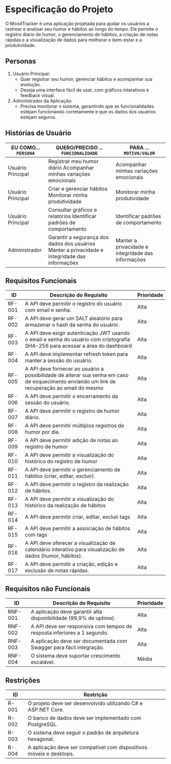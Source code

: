 # Especificação do Projeto

O MoodTracker é uma aplicação projetada para ajudar os usuários a rastrear e analisar seu humor e hábitos ao longo do tempo. Ele permite o registro diário de humor, o gerenciamento de hábitos, a criação de notas rápidas e a visualização de dados para melhorar o bem-estar e a produtividade.


## Personas

1. Usuário Principal:
   - Quer registrar seu humor, gerenciar hábitos e acompanhar sua evolução.
   - Deseja uma interface fácil de usar, com gráficos interativos e feedback visual.
2. Administrador da Aplicação:
   - Precisa monitorar o sistema, garantindo que as funcionalidades estejam funcionando corretamente e que os dados dos usuários estejam seguros.

## Histórias de Usuário

| EU COMO... `PERSONA`                                                                                         | QUERO/PRECISO ... `FUNCIONALIDADE`                                                             |PARA ... `MOTIVO/VALOR`               |
|--------------------------------------------------------------------------------------------------------------|------------------------------------------------------------------------------------------------|--------------------------------------|
|Usuário Principal|	Registrar meu humor diário	Acompanhar minhas variações emocionais |Acompanhar minhas variações emocionais|
|Usuário Principal|	Criar e gerenciar hábitos	Monitorar minha produtividade | Monitorar minha produtividade|
|Usuário Principal|	Consultar gráficos e relatórios	Identificar padrões de comportamento | Identificar padrões de comportamento|
|Administrador|	Garantir a segurança dos dados dos usuários	Manter a privacidade e integridade das informações |Manter a privacidade e integridade das informações|


## Requisitos Funcionais

| ID     | Descrição do Requisito                                                                                                                        | Prioridade | 
|--------|-----------------------------------------------------------------------------------------------------------------------------------------------|------------| 
| RF-001 | A API deve permitir o registro do usuário com email e senha.	                                                                              | Alta       |
| RF-002 | A API deve gerar um SALT aleatório para armazenar o hash da senha do usuário	                                                              | Alta       |
| RF-003 | A API deve exigir autenticação JWT usando o email e senha do usuário com criptografia SHA-256 para acessar a área do dashboard                | Alta       |
| RF-004 | A API deve implementar refresh token para manter a sessão do usuário.                                                                         | Alta       |
| RF-005 | A API deve fornecer ao usuário a possibilidade de alterar sua senha em caso de esquecimento enviando um link de recuperação ao email do mesmo | Alta       | 
| RF-006 | A API deve permitir o encerramento da sessão do usuário.	                                                                                  | Alta       |
| RF-007 | A API deve permitir o registro de humor diário.	                                                                                              | Alta       |
| RF-008 | A API deve permitir múltiplos registros de humor por dia.	                                                                                  | Alta       |
| RF-009 | A API deve permitir adição de notas ao registro de humor	                                                                                  | Alta       |
| RF-010 | A API deve permitir a visualização do histórico do registro de humor	                                                                      | Alta       |
| RF-011 | A API deve permitir o gerenciamento de hábitos (criar, editar, excluir).	                                                                  | Alta       |
| RF-012 | A API deve permitir o registro da realização de hábitos.		                                                                              | Alta       |
| RF-013 | A API deve permitir a visualização do histórico da realização de hábitos	                                                                  | Alta       |
| RF-014 | A API deve permitir criar, editar, excluir tags	                                                                           | Alta       |
| RF-015 | A API deve permitir a associação de hábitos com tags                                                                           | Alta       |
| RF-016 | A API deve oferecer a visualização de calendário interativo para visualização de dados (humor, hábitos).	| Alta       |
| RF-017 | A API deve permitir a criação, edição e exclusão de notas rápidas.	                                                                           | Alta       |

## Requisitos não Funcionais

|ID     | Descrição do Requisito  |Prioridade |
|-------|-------------------------|----|
|RNF-001|	A aplicação deve garantir alta disponibilidade (99,9% de uptime).	|Alta|
|RNF-002|	A API deve ser responsiva com tempos de resposta inferiores a 1 segundo.	|Alta|
|RNF-003|	A aplicação deve ser documentada com Swagger para fácil integração.|	Alta|
|RNF-004|	O sistema deve suportar crescimento escalável.	|Média|

## Restrições

|ID| Restrição                                             |
|--|-------------------------------------------------------|
|R-001|	O projeto deve ser desenvolvido utilizando C# e ASP.NET Core.
|R-002|O banco de dados deve ser implementado com PostgreSQL.
|R-003|O sistema deve seguir o padrão de arquitetura hexagonal.
|R-004|	A aplicação deve ser compatível com dispositivos móveis e desktops.